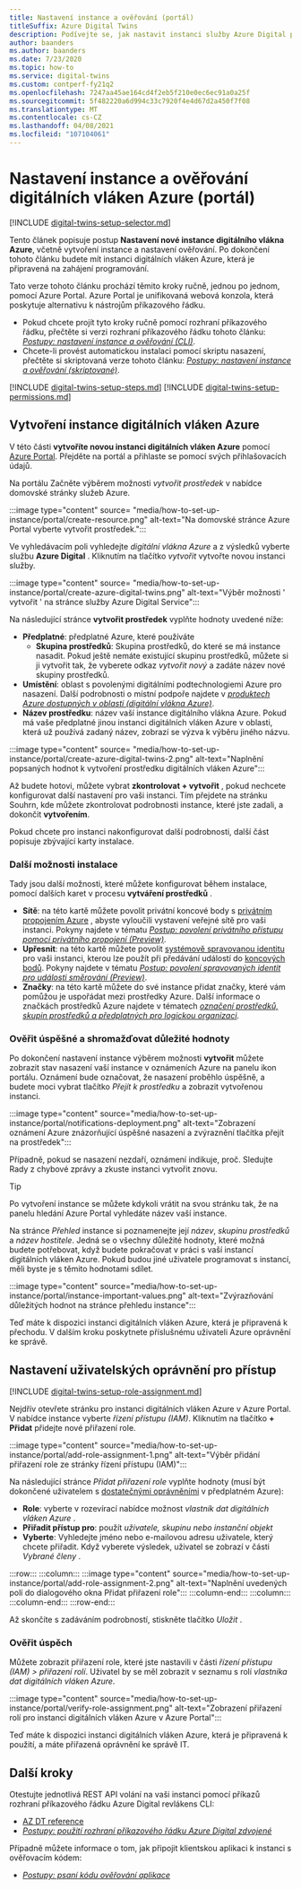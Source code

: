 ```yaml
---
title: Nastavení instance a ověřování (portál)
titleSuffix: Azure Digital Twins
description: Podívejte se, jak nastavit instanci služby Azure Digital pomocí Azure Portal
author: baanders
ms.author: baanders
ms.date: 7/23/2020
ms.topic: how-to
ms.service: digital-twins
ms.custom: contperf-fy21q2
ms.openlocfilehash: 7247aa45ae164cd4f2eb5f210e0ec6ec91a0a25f
ms.sourcegitcommit: 5f482220a6d994c33c7920f4e4d67d2a450f7f08
ms.translationtype: MT
ms.contentlocale: cs-CZ
ms.lasthandoff: 04/08/2021
ms.locfileid: "107104061"
---
```

# <a name="set-up-an-azure-digital-twins-instance-and-authentication-portal"></a>Nastavení instance a ověřování digitálních vláken Azure (portál)

[!INCLUDE [digital-twins-setup-selector.md](../../includes/digital-twins-setup-selector.md)]

Tento článek popisuje postup **Nastavení nové instance digitálního vlákna Azure**, včetně vytvoření instance a nastavení ověřování. Po dokončení tohoto článku budete mít instanci digitálních vláken Azure, která je připravená na zahájení programování.

Tato verze tohoto článku prochází těmito kroky ručně, jednou po jednom, pomocí Azure Portal. Azure Portal je unifikovaná webová konzola, která poskytuje alternativu k nástrojům příkazového řádku.
* Pokud chcete projít tyto kroky ručně pomocí rozhraní příkazového řádku, přečtěte si verzi rozhraní příkazového řádku tohoto článku: [*Postupy: nastavení instance a ověřování (CLI)*](how-to-set-up-instance-cli.md).
* Chcete-li provést automatickou instalaci pomocí skriptu nasazení, přečtěte si skriptovaná verze tohoto článku: [*Postupy: nastavení instance a ověřování (skriptované)*](how-to-set-up-instance-scripted.md).

[!INCLUDE [digital-twins-setup-steps.md](../../includes/digital-twins-setup-steps.md)]
[!INCLUDE [digital-twins-setup-permissions.md](../../includes/digital-twins-setup-permissions.md)]

## <a name="create-the-azure-digital-twins-instance"></a>Vytvoření instance digitálních vláken Azure

V této části **vytvoříte novou instanci digitálních vláken Azure** pomocí [Azure Portal](https://ms.portal.azure.com/). Přejděte na portál a přihlaste se pomocí svých přihlašovacích údajů.

Na portálu Začněte výběrem možnosti _vytvořit prostředek_ v nabídce domovské stránky služeb Azure.

:::image type="content" source= "media/how-to-set-up-instance/portal/create-resource.png" alt-text="Na domovské stránce Azure Portal vyberte vytvořit prostředek.":::

Ve vyhledávacím poli vyhledejte *digitální vlákna Azure* a z výsledků vyberte službu **Azure Digital** . Kliknutím na tlačítko _vytvořit_ vytvořte novou instanci služby.

:::image type="content" source= "media/how-to-set-up-instance/portal/create-azure-digital-twins.png" alt-text="Výběr možnosti ' vytvořit ' na stránce služby Azure Digital Service":::

Na následující stránce **vytvořit prostředek** vyplňte hodnoty uvedené níže:
* **Předplatné**: předplatné Azure, které používáte
  - **Skupina prostředků**: Skupina prostředků, do které se má instance nasadit. Pokud ještě nemáte existující skupinu prostředků, můžete si ji vytvořit tak, že vyberete odkaz *vytvořit nový* a zadáte název nové skupiny prostředků.
* **Umístění**: oblast s povolenými digitálními podtechnologiemi Azure pro nasazení. Další podrobnosti o místní podpoře najdete v [*produktech Azure dostupných v oblasti (digitální vlákna Azure)*](https://azure.microsoft.com/global-infrastructure/services/?products=digital-twins).
* **Název prostředku**: název vaší instance digitálního vlákna Azure. Pokud má vaše předplatné jinou instanci digitálních vláken Azure v oblasti, která už používá zadaný název, zobrazí se výzva k výběru jiného názvu.

:::image type="content" source= "media/how-to-set-up-instance/portal/create-azure-digital-twins-2.png" alt-text="Naplnění popsaných hodnot k vytvoření prostředku digitálních vláken Azure":::

Až budete hotovi, můžete vybrat **zkontrolovat + vytvořit** , pokud nechcete konfigurovat další nastavení pro vaši instanci. Tím přejdete na stránku Souhrn, kde můžete zkontrolovat podrobnosti instance, které jste zadali, a dokončit **vytvořením**. 

Pokud chcete pro instanci nakonfigurovat další podrobnosti, další část popisuje zbývající karty instalace.

### <a name="additional-setup-options"></a>Další možnosti instalace

Tady jsou další možnosti, které můžete konfigurovat během instalace, pomocí dalších karet v procesu **vytváření prostředků** .

* **Sítě**: na této kartě můžete povolit privátní koncové body s [privátním propojením Azure](../private-link/private-link-overview.md) , abyste vyloučili vystavení veřejné sítě pro vaši instanci. Pokyny najdete v tématu [*Postup: povolení privátního přístupu pomocí privátního propojení (Preview)*](./how-to-enable-private-link-portal.md#add-a-private-endpoint-during-instance-creation).
* **Upřesnit**: na této kartě můžete povolit [systémově spravovanou identitu](../active-directory/managed-identities-azure-resources/overview.md) pro vaši instanci, kterou lze použít při předávání událostí do [koncových bodů](concepts-route-events.md). Pokyny najdete v tématu [*Postup: povolení spravovaných identit pro události směrování (Preview)*](./how-to-enable-managed-identities-portal.md#add-a-system-managed-identity-during-instance-creation).
* **Značky**: na této kartě můžete do své instance přidat značky, které vám pomůžou je uspořádat mezi prostředky Azure. Další informace o značkách prostředků Azure najdete v tématech [*označení prostředků, skupin prostředků a předplatných pro logickou organizaci*](../azure-resource-manager/management/tag-resources.md).

### <a name="verify-success-and-collect-important-values"></a>Ověřit úspěšné a shromažďovat důležité hodnoty

Po dokončení nastavení instance výběrem možnosti **vytvořit** můžete zobrazit stav nasazení vaší instance v oznámeních Azure na panelu ikon portálu. Oznámení bude označovat, že nasazení proběhlo úspěšně, a budete moci vybrat tlačítko _Přejít k prostředku_ a zobrazit vytvořenou instanci.

:::image type="content" source="media/how-to-set-up-instance/portal/notifications-deployment.png" alt-text="Zobrazení oznámení Azure znázorňující úspěšné nasazení a zvýraznění tlačítka přejít na prostředek":::

Případně, pokud se nasazení nezdaří, oznámení indikuje, proč. Sledujte Rady z chybové zprávy a zkuste instanci vytvořit znovu.

>[!TIP]
>Po vytvoření instance se můžete kdykoli vrátit na svou stránku tak, že na panelu hledání Azure Portal vyhledáte název vaší instance.

Na stránce *Přehled* instance si poznamenejte její *název*, *skupinu prostředků* a *název hostitele*. Jedná se o všechny důležité hodnoty, které možná budete potřebovat, když budete pokračovat v práci s vaší instancí digitálních vláken Azure. Pokud budou jiné uživatele programovat s instancí, měli byste je s těmito hodnotami sdílet.

:::image type="content" source="media/how-to-set-up-instance/portal/instance-important-values.png" alt-text="Zvýrazňování důležitých hodnot na stránce přehledu instance":::

Teď máte k dispozici instanci digitálních vláken Azure, která je připravená k přechodu. V dalším kroku poskytnete příslušnému uživateli Azure oprávnění ke správě.

## <a name="set-up-user-access-permissions"></a>Nastavení uživatelských oprávnění pro přístup

[!INCLUDE [digital-twins-setup-role-assignment.md](../../includes/digital-twins-setup-role-assignment.md)]

Nejdřív otevřete stránku pro instanci digitálních vláken Azure v Azure Portal. V nabídce instance vyberte *řízení přístupu (IAM)*. Kliknutím na tlačítko  **+ Přidat** přidejte nové přiřazení role.

:::image type="content" source="media/how-to-set-up-instance/portal/add-role-assignment-1.png" alt-text="Výběr přidání přiřazení role ze stránky řízení přístupu (IAM)":::

Na následující stránce *Přidat přiřazení role* vyplňte hodnoty (musí být dokončené uživatelem s [dostatečnými oprávněními](#prerequisites-permission-requirements) v předplatném Azure):
* **Role**: vyberte v rozevírací nabídce možnost *vlastník dat digitálních vláken Azure* .
* **Přiřadit přístup pro**: použít *uživatele, skupinu nebo instanční objekt*
* **Vyberte**: Vyhledejte jméno nebo e-mailovou adresu uživatele, který chcete přiřadit. Když vyberete výsledek, uživatel se zobrazí v části *Vybrané členy* .

:::row:::
    :::column:::
        :::image type="content" source="media/how-to-set-up-instance/portal/add-role-assignment-2.png" alt-text="Naplnění uvedených polí do dialogového okna Přidat přiřazení role":::
    :::column-end:::
    :::column:::
    :::column-end:::
:::row-end:::

Až skončíte s zadáváním podrobností, stiskněte tlačítko *Uložit* .

### <a name="verify-success"></a>Ověřit úspěch

Můžete zobrazit přiřazení role, které jste nastavili v části *řízení přístupu (IAM) > přiřazení rolí*. Uživatel by se měl zobrazit v seznamu s rolí *vlastníka dat digitálních vláken Azure*. 

:::image type="content" source="media/how-to-set-up-instance/portal/verify-role-assignment.png" alt-text="Zobrazení přiřazení rolí pro instanci digitálních vláken Azure v Azure Portal":::

Teď máte k dispozici instanci digitálních vláken Azure, která je připravená k použití, a máte přiřazená oprávnění ke správě IT.

## <a name="next-steps"></a>Další kroky

Otestujte jednotlivá REST API volání na vaši instanci pomocí příkazů rozhraní příkazového řádku Azure Digital revlákens CLI: 
* [AZ DT reference](/cli/azure/dt)
* [*Postupy: použití rozhraní příkazového řádku Azure Digital zdvojené*](how-to-use-cli.md)

Případně můžete informace o tom, jak připojit klientskou aplikaci k instanci s ověřovacím kódem:
* [*Postupy: psaní kódu ověřování aplikace*](how-to-authenticate-client.md)